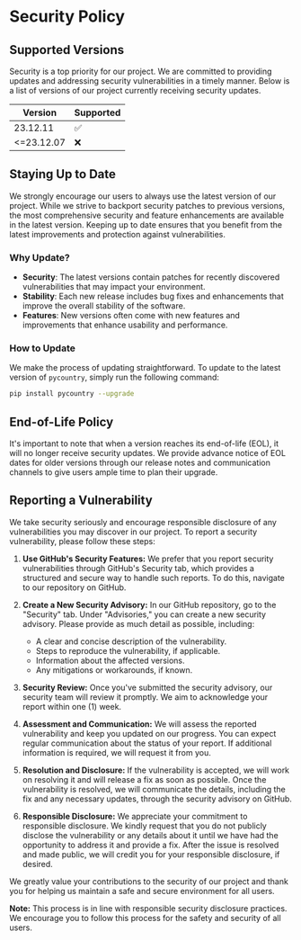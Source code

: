 # Security Policy

## Supported Versions

Security is a top priority for our project. We are committed to providing updates and addressing security vulnerabilities in a timely manner. Below is a list of versions of our project currently receiving security updates.

| Version | Supported          |
| ------- | ------------------ |
| 23.12.11    | :white_check_mark: |
| <=23.12.07    | :x: |

## Staying Up to Date

We strongly encourage our users to always use the latest version of our project. While we strive to backport security patches to previous versions, the most comprehensive security and feature enhancements are available in the latest version. Keeping up to date ensures that you benefit from the latest improvements and protection against vulnerabilities.

### Why Update?

- **Security**: The latest versions contain patches for recently discovered vulnerabilities that may impact your environment.
- **Stability**: Each new release includes bug fixes and enhancements that improve the overall stability of the software.
- **Features**: New versions often come with new features and improvements that enhance usability and performance.

### How to Update

We make the process of updating straightforward. To update to the latest version of `pycountry`, simply run the following command:

```bash
pip install pycountry --upgrade
```

## End-of-Life Policy

It's important to note that when a version reaches its end-of-life (EOL), it will no longer receive security updates. We provide advance notice of EOL dates for older versions through our release notes and communication channels to give users ample time to plan their upgrade.

## Reporting a Vulnerability

We take security seriously and encourage responsible disclosure of any vulnerabilities you may discover in our project. To report a security vulnerability, please follow these steps:

1. **Use GitHub's Security Features:** We prefer that you report security vulnerabilities through GitHub's Security tab, which provides a structured and secure way to handle such reports. To do this, navigate to our repository on GitHub.

2. **Create a New Security Advisory:** In our GitHub repository, go to the "Security" tab. Under "Advisories," you can create a new security advisory. Please provide as much detail as possible, including:

   - A clear and concise description of the vulnerability.
   - Steps to reproduce the vulnerability, if applicable.
   - Information about the affected versions.
   - Any mitigations or workarounds, if known.

3. **Security Review:** Once you've submitted the security advisory, our security team will review it promptly. We aim to acknowledge your report within one (1) week.

4. **Assessment and Communication:** We will assess the reported vulnerability and keep you updated on our progress. You can expect regular communication about the status of your report. If additional information is required, we will request it from you.

5. **Resolution and Disclosure:** If the vulnerability is accepted, we will work on resolving it and will release a fix as soon as possible. Once the vulnerability is resolved, we will communicate the details, including the fix and any necessary updates, through the security advisory on GitHub.

6. **Responsible Disclosure:** We appreciate your commitment to responsible disclosure. We kindly request that you do not publicly disclose the vulnerability or any details about it until we have had the opportunity to address it and provide a fix. After the issue is resolved and made public, we will credit you for your responsible disclosure, if desired.

We greatly value your contributions to the security of our project and thank you for helping us maintain a safe and secure environment for all users.

**Note:** This process is in line with responsible security disclosure practices. We encourage you to follow this process for the safety and security of all users.
